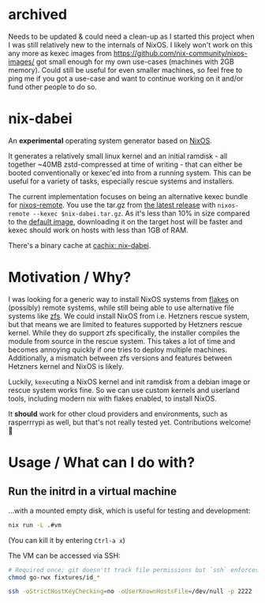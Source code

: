 # archived

Needs to be updated & could need a clean-up as I started this project when I was still relatively new to the internals of NixOS.
I likely won't work on this any more as kexec images from https://github.com/nix-community/nixos-images/ got small enough for my own use-cases (machines with 2GB memory).
Could still be useful for even smaller machines, so feel free to ping me if you got a use-case and want to continue working on it and/or fund other people to do so.


# nix-dabei

An **experimental** operating system generator based on [NixOS][nixos].

It generates a relatively small linux kernel and an initial ramdisk - all together ~40MB zstd-compressed at time of writing - that can either be booted conventionally or kexec'ed into from a running system. This can be useful for a variety of tasks, especially rescue systems and installers.

The current implementation focuses on being an alternative kexec bundle for [nixos-remote](https://github.com/numtide/nixos-remote). You use the tar.gz from [the latest release](https://github.com/dep-sys/nix-dabei/release) with `nixos-remote --kexec $nix-dabei.tar.gz`. As it's less than 10% in size compared to the [default image](https://github.com/nix-community/nixos-images/tree/main/nix/kexec-installer), downloading it on the target host will be faster and kexec should work on hosts with less than 1GB of RAM. 

There's a binary cache at [cachix: nix-dabei](https://app.cachix.org/cache/nix-dabei).

# Motivation / Why?

I was looking for a generic way to install NixOS systems from [flakes][flakes] on (possibly) remote systems, while still being able to use alternative file systems like [zfs][]. We could install NixOS from i.e. Hetzners rescue system, but that means we are limited to features supported by Hetzners rescue kernel. While they do support zfs specifically, the installer compiles the module from source in the rescue system. This takes a lot of time and becomes annoying quickly if one tries to deploy multiple machines. Additionally, a mismatch between zfs versions and features between Hetzners kernel and NixOS is likely.

Luckily, `kexec`uting a NixOS kernel and init ramdisk from a debian image or rescue system works fine. So we can use custom kernels and userland tools, including modern nix with flakes enabled, to install NixOS.

It **should** work for other cloud providers and environments, such as rasperrrypi as well, but that's not really tested yet. Contributions welcome!
:tada:

# Usage / What can I do with? 

## Run the initrd in a virtual machine

...with a mounted empty disk, which is useful for testing and development:

```sh
nix run -L .#vm
```
(You can kill it by entering `Ctrl-a x`)

The VM can be accessed via SSH:

```sh
# Required once; git doesn'tt track file permissions but `ssh` enforces secure key file permissions.
chmod go-rwx fixtures/id_*

ssh -oStrictHostKeyChecking=no -oUserKnownHostsFile=/dev/null -p 2222 -i fixtures/id_ed25519 root@localhost
```

[flakes]: https://nixos.wiki/wiki/Flakes
[zfs]: http://openzfs.org/
[not-os]: https://github.com/cleverca22/not-os
[nixos]: https://nixos.org
[nix-infect]: https://github.com/elitak/nixos-infect
[nixpkgs]: https://github.com/nixos/nixpkgs/
[nixos-zfs-installer]: https://github.com/dep-sys/nixos-zfs-installer/
[nix-dabei-notos]: https://github.com/dep-sys/nix-dabei/tree/not-os
[hetzner.cloud]: https://hetzner.cloud
[systemd-in-stage1]: https://github.com/NixOS/nixpkgs/projects/51

